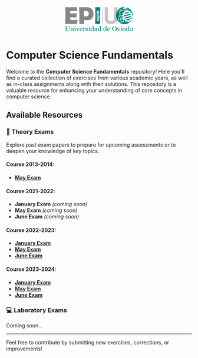 <p align="center">
  <img src="/img/logo-epigijon.png" alt="EPIG Gijón Logo" width="200"/>
</p>

# Computer Science Fundamentals

Welcome to the **Computer Science Fundamentals** repository! Here you'll find a curated collection of exercises from various academic years, as well as in-class assignments along with their solutions. This repository is a valuable resource for enhancing your understanding of core concepts in computer science.

## Available Resources

### 📘 Theory Exams

Explore past exam papers to prepare for upcoming assessments or to deepen your knowledge of key topics.

#### Course 2013-2014:
- **[May Exam](exams/13-14-EPIG-FCS-MayExam.md)**

#### Course 2021-2022:
- **January Exam** *(coming soon)*
- **May Exam** *(coming soon)*
- **June Exam** *(coming soon)*

#### Course 2022-2023:
- **[January Exam](exams/22-23-EPIG-FCS-JanuaryExam.md)**
- **[May Exam](exams/22-23-EPIG-FCS-MayExam.md)**
- **[June Exam](exams/22-23-EPIG-FCS-JuneExam.md)**

#### Course 2023-2024:
- **[January Exam](exams/23-24-EPIG-FCS-JanuaryExam.md)**
- **[May Exam](exams/23-24-EPIG-FCS-MayExam.md)**
- **[June Exam](exams/23-24-EPIG-FCS-JuneExam.md)**

### 💻 Laboratory Exams

Coming soon...

---

Feel free to contribute by submitting new exercises, corrections, or improvements!

